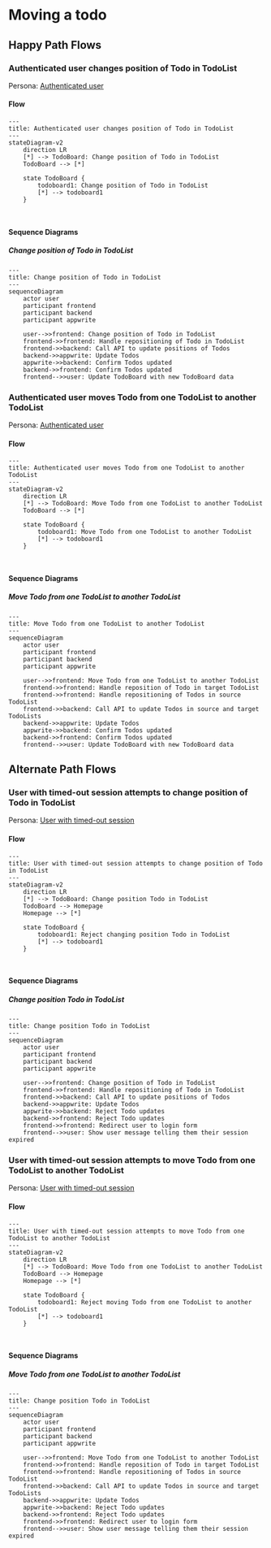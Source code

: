 # Moving a todo

## Happy Path Flows

### Authenticated user changes position of Todo in TodoList
Persona: [Authenticated user](../personas/authenticated-user.md)

#### Flow
```mermaid
---
title: Authenticated user changes position of Todo in TodoList
---
stateDiagram-v2
    direction LR
    [*] --> TodoBoard: Change position of Todo in TodoList
    TodoBoard --> [*]

    state TodoBoard {
        todoboard1: Change position of Todo in TodoList
        [*] --> todoboard1
    }

 
```

#### Sequence Diagrams
##### Change position of Todo in TodoList
```mermaid
---
title: Change position of Todo in TodoList
---
sequenceDiagram
    actor user
    participant frontend
    participant backend
    participant appwrite

    user-->>frontend: Change position of Todo in TodoList
    frontend->>frontend: Handle repositioning of Todo in TodoList
    frontend->>backend: Call API to update positions of Todos
    backend->>appwrite: Update Todos
    appwrite->>backend: Confirm Todos updated
    backend->>frontend: Confirm Todos updated
    frontend-->>user: Update TodoBoard with new TodoBoard data
```

### Authenticated user moves Todo from one TodoList to another TodoList
Persona: [Authenticated user](../personas/authenticated-user.md)

#### Flow
```mermaid
---
title: Authenticated user moves Todo from one TodoList to another TodoList
---
stateDiagram-v2
    direction LR
    [*] --> TodoBoard: Move Todo from one TodoList to another TodoList
    TodoBoard --> [*]

    state TodoBoard {
        todoboard1: Move Todo from one TodoList to another TodoList
        [*] --> todoboard1
    }

 
```

#### Sequence Diagrams
##### Move Todo from one TodoList to another TodoList
```mermaid
---
title: Move Todo from one TodoList to another TodoList
---
sequenceDiagram
    actor user
    participant frontend
    participant backend
    participant appwrite

    user-->>frontend: Move Todo from one TodoList to another TodoList
    frontend->>frontend: Handle reposition of Todo in target TodoList
    frontend->>frontend: Handle repositioning of Todos in source TodoList
    frontend->>backend: Call API to update Todos in source and target TodoLists
    backend->>appwrite: Update Todos
    appwrite->>backend: Confirm Todos updated
    backend->>frontend: Confirm Todos updated
    frontend-->>user: Update TodoBoard with new TodoBoard data
```

## Alternate Path Flows
### User with timed-out session attempts to change position of Todo in TodoList
Persona: [User with timed-out session](../personas/user-with-timed-out-session.md)

#### Flow
```mermaid
---
title: User with timed-out session attempts to change position of Todo in TodoList
---
stateDiagram-v2
    direction LR
    [*] --> TodoBoard: Change position Todo in TodoList
    TodoBoard --> Homepage
    Homepage --> [*]

    state TodoBoard {
        todoboard1: Reject changing position Todo in TodoList
        [*] --> todoboard1
    }

 
```

#### Sequence Diagrams
##### Change position Todo in TodoList
```mermaid
---
title: Change position Todo in TodoList
---
sequenceDiagram
    actor user
    participant frontend
    participant backend
    participant appwrite

    user-->>frontend: Change position of Todo in TodoList
    frontend->>frontend: Handle repositioning of Todo in TodoList
    frontend->>backend: Call API to update positions of Todos
    backend->>appwrite: Update Todos
    appwrite->>backend: Reject Todo updates
    backend->>frontend: Reject Todo updates
    frontend->>frontend: Redirect user to login form
    frontend-->>user: Show user message telling them their session expired
```

### User with timed-out session attempts to move Todo from one TodoList to another TodoList
Persona: [User with timed-out session](../personas/user-with-timed-out-session.md)

#### Flow
```mermaid
---
title: User with timed-out session attempts to move Todo from one TodoList to another TodoList
---
stateDiagram-v2
    direction LR
    [*] --> TodoBoard: Move Todo from one TodoList to another TodoList
    TodoBoard --> Homepage
    Homepage --> [*]

    state TodoBoard {
        todoboard1: Reject moving Todo from one TodoList to another TodoList
        [*] --> todoboard1
    }

 
```

#### Sequence Diagrams
##### Move Todo from one TodoList to another TodoList
```mermaid
---
title: Change position Todo in TodoList
---
sequenceDiagram
    actor user
    participant frontend
    participant backend
    participant appwrite

    user-->>frontend: Move Todo from one TodoList to another TodoList
    frontend->>frontend: Handle reposition of Todo in target TodoList
    frontend->>frontend: Handle repositioning of Todos in source TodoList
    frontend->>backend: Call API to update Todos in source and target TodoLists
    backend->>appwrite: Update Todos
    appwrite->>backend: Reject Todo updates
    backend->>frontend: Reject Todo updates
    frontend->>frontend: Redirect user to login form
    frontend-->>user: Show user message telling them their session expired
```